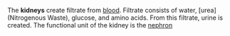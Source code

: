 The **kidneys** create filtrate from [blood](../../Cardiovascular/Blood). Filtrate consists of water, [urea](Nitrogenous Waste), glucose, and amino acids. From this filtrate, urine is created. The functional unit of the kidney is the [nephron](nephron)